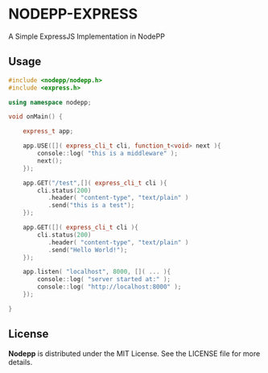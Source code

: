 # NODEPP-EXPRESS

A Simple ExpressJS Implementation in NodePP

## Usage

```cpp
#include <nodepp/nodepp.h>
#include <express.h>

using namespace nodepp;

void onMain() {

    express_t app;

    app.USE([]( express_cli_t cli, function_t<void> next ){
        console::log( "this is a middleware" );
        next();
    });

    app.GET("/test",[]( express_cli_t cli ){
        cli.status(200)
           .header( "content-type", "text/plain" )
           .send("this is a test");
    });

    app.GET([]( express_cli_t cli ){
        cli.status(200)
           .header( "content-type", "text/plain" )
           .send("Hello World!");
    });

    app.listen( "localhost", 8000, []( ... ){
        console::log( "server started at:" );
        console::log( "http://localhost:8000" );
    });

}
```

## License

**Nodepp** is distributed under the MIT License. See the LICENSE file for more details.
